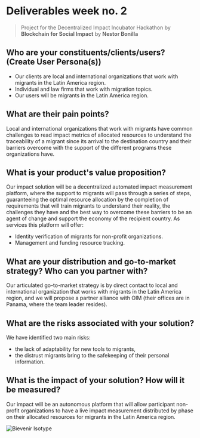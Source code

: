 # Deliverables week no. 2
> Project for the Decentralized Impact Incubator Hackathon by **Blockchain for Social Impact**
> by **Nestor Bonilla**

## Who are your constituents/clients/users? (Create User Persona(s))
* Our clients are local and international organizations that work with migrants in the Latin America region.
* Individual and law firms that work with migration topics.
* Our users will be migrants in the Latin America region.

## What are their pain points?
Local and international organizations that work with migrants have common challenges to read impact metrics of allocated resources to understand the traceability of a migrant since its arrival to the destination country and their barriers overcome with the support of the different programs these organizations have.

## What is your product's value proposition?
Our impact solution will be a decentralized automated impact measurement platform, where the support to migrants will pass through a series of steps, guaranteeing the optimal resource allocation by the completion of requirements that will train migrants to understand their reality, the challenges they have and the best way to overcome these barriers to be an agent of change and support the economy of the recipient country. As services this platform will offer:
* Identity verification of migrants for non-profit organizations.
* Management and funding resource tracking.

## What are your distribution and go-to-market strategy? Who can you partner with?
Our articulated go-to-market strategy is by direct contact to local and international organization that works with migrants in the Latin America region, and we will propose a partner alliance with OIM (their offices are in Panama, where the team leader resides).

## What are the risks associated with your solution?
We have identified two main risks:
* the lack of adaptability for new tools to migrants,
* the distrust migrants bring to the safekeeping of their personal information.

## What is the impact of your solution? How will it be measured?
Our impact will be an autonomous platform that will allow participant non-profit organizations to have a live impact measurement distributed by phase on their allocated resources for migrants in the Latin America region.

![Bievenir Isotype](/resources/isotype.svg)